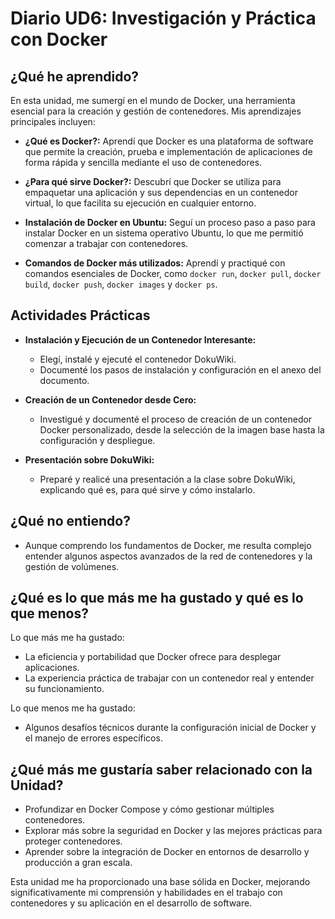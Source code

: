 # Diario UD6: Investigación y Práctica con Docker

## ¿Qué he aprendido?

En esta unidad, me sumergí en el mundo de Docker, una herramienta esencial para la creación y gestión de contenedores. Mis aprendizajes principales incluyen:

- **¿Qué es Docker?:** Aprendí que Docker es una plataforma de software que permite la creación, prueba e implementación de aplicaciones de forma rápida y sencilla mediante el uso de contenedores.

- **¿Para qué sirve Docker?:** Descubrí que Docker se utiliza para empaquetar una aplicación y sus dependencias en un contenedor virtual, lo que facilita su ejecución en cualquier entorno.

- **Instalación de Docker en Ubuntu:** Seguí un proceso paso a paso para instalar Docker en un sistema operativo Ubuntu, lo que me permitió comenzar a trabajar con contenedores.

- **Comandos de Docker más utilizados:** Aprendí y practiqué con comandos esenciales de Docker, como `docker run`, `docker pull`, `docker build`, `docker push`, `docker images` y `docker ps`.

## Actividades Prácticas

- **Instalación y Ejecución de un Contenedor Interesante:**
  - Elegí, instalé y ejecuté el contenedor DokuWiki.
  - Documenté los pasos de instalación y configuración en el anexo del documento.

- **Creación de un Contenedor desde Cero:**
  - Investigué y documenté el proceso de creación de un contenedor Docker personalizado, desde la selección de la imagen base hasta la configuración y despliegue.

- **Presentación sobre DokuWiki:**
  - Preparé y realicé una presentación a la clase sobre DokuWiki, explicando qué es, para qué sirve y cómo instalarlo.

## ¿Qué no entiendo?

- Aunque comprendo los fundamentos de Docker, me resulta complejo entender algunos aspectos avanzados de la red de contenedores y la gestión de volúmenes.

## ¿Qué es lo que más me ha gustado y qué es lo que menos?

Lo que más me ha gustado:
- La eficiencia y portabilidad que Docker ofrece para desplegar aplicaciones.
- La experiencia práctica de trabajar con un contenedor real y entender su funcionamiento.

Lo que menos me ha gustado:
- Algunos desafíos técnicos durante la configuración inicial de Docker y el manejo de errores específicos.

## ¿Qué más me gustaría saber relacionado con la Unidad?

- Profundizar en Docker Compose y cómo gestionar múltiples contenedores.
- Explorar más sobre la seguridad en Docker y las mejores prácticas para proteger contenedores.
- Aprender sobre la integración de Docker en entornos de desarrollo y producción a gran escala.

Esta unidad me ha proporcionado una base sólida en Docker, mejorando significativamente mi comprensión y habilidades en el trabajo con contenedores y su aplicación en el desarrollo de software.
